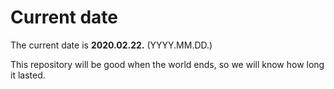 # Current date

The current date is **2020.02.22.** (YYYY.MM.DD.)

This repository will be good when the world ends, so we will know how long it lasted.